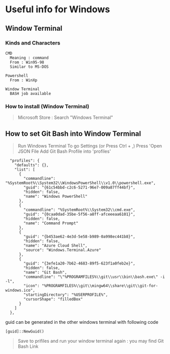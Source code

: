 # Useful info for Windows 

## Window Terminal  

### Kinds and Characters

```
CMD
  Meaning : command
  From : Win95-98
  Similar to MS-DOS

Powershell
  From : WinXp

Window Terminal
  BASH job available
```

### How to install (Window Terminal)

> Microsoft Store : Search "Windows Terminal"

## How to set Git Bash into Window Terminal  
> Run Windows Terminal
> To go Settings (or Press Ctrl + ,)
> Press 'Open JSON File
> Add Git Bash Profile into 'profiles'
```
  "profiles": {
    "defaults": {},
    "list": [
      {
        "commandline": "%SystemRoot%\\System32\\WindowsPowerShell\\v1.0\\powershell.exe",
        "guid": "{61c54bbd-c2c6-5271-96e7-009a87ff44bf}",
        "hidden": false,
        "name": "Windows PowerShell"
      },
      {
        "commandline": "%SystemRoot%\\System32\\cmd.exe",
        "guid": "{0caa0dad-35be-5f56-a8ff-afceeeaa6101}",
        "hidden": false,
        "name": "Command Prompt"
      },
      {
        "guid": "{b453ae62-4e3d-5e58-b989-0a998ec441b8}",
        "hidden": false,
        "name": "Azure Cloud Shell",
        "source": "Windows.Terminal.Azure"
      },
      {
        "guid": "{3efe1a20-7b62-4683-89f5-623f1a0feb2e}",
        "hidden": false,
        "name": "Git Bash",
        "commandline": "\"%PROGRAMFILES%\\git\\usr\\bin\\bash.exe\" -i -l",
        "icon": "%PROGRAMFILES%\\git\\mingw64\\share\\git\\git-for-windows.ico",
        "startingDirectory": "%USERPROFILE%",
        "cursorShape": "filledBox"
      }
    ]
  },
```

guid can be generated in the other windows terminal with following code  
```
[guid]::NewGuid()
```

> Save to prifiles and run your window terminal again : you may find Git Bash Link



